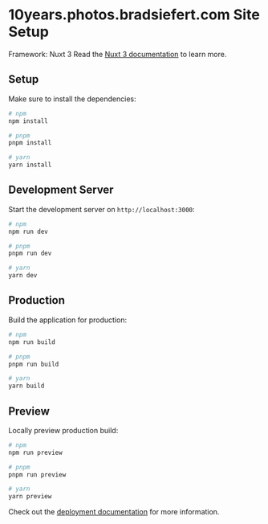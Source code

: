 # 10years.photos.bradsiefert.com Site Setup

Framework: Nuxt 3
Read the [Nuxt 3 documentation](https://nuxt.com/docs/getting-started/introduction) to learn more.

## Setup
Make sure to install the dependencies:

```bash
# npm
npm install

# pnpm
pnpm install

# yarn
yarn install
```

## Development Server
Start the development server on `http://localhost:3000`:

```bash
# npm
npm run dev

# pnpm
pnpm run dev

# yarn
yarn dev
```

## Production
Build the application for production:

```bash
# npm
npm run build

# pnpm
pnpm run build

# yarn
yarn build
```

## Preview
Locally preview production build:

```bash
# npm
npm run preview

# pnpm
pnpm run preview

# yarn
yarn preview
```

Check out the [deployment documentation](https://nuxt.com/docs/getting-started/deployment) for more information.
